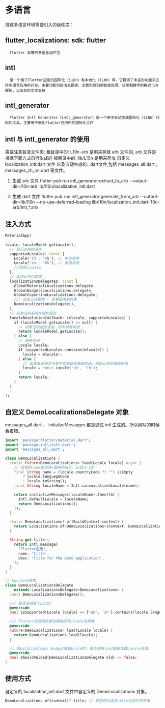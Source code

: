 # 多语言
  搭建多语言环境需要引入的组件库：
  ## flutter_localizations: sdk: flutter
      flutter 自带的多语言组件包
  ## intl
      是一个用于Flutter应用的国际化（i18n）和本地化（l10n）库，它提供了丰富的功能来支持多语言应用的开发。主要功能包括消息翻译、复数和性别的智能处理、日期和数字的格式化与解析，以及双向文本支持
  ## intl_generator
      Flutter Intl Generator（intl_generator）是一个用于自动生成国际化（i18n）代码的工具，主要用于简化Flutter应用中的国际化工作

## intl 与 intl_generator 的使用
  需要注意目录文件夹:
    根目录中的: L19n-arb 是用来存放 arb 文件的, arb 文件是根据下面方式自行生成的
    根目录中的: lib/L10n 是用来存放 自定义 localization_intl.dart 文件 以及自动生成的: .dart文件,包括 messages_all.dart , messages_zh_cn.dart 等文件。

  1. 生成 arb 文件
    flutter  pub run intl_generator:extract_to_arb --output-dir=l10n-arb lib/l10n/localization_intl.dart

  2. 生成 dart 文件
    flutter pub run intl_generator:generate_from_arb --output-dir=lib/l10n --no-use-deferred-loading lib/l10n/localization_intl.dart l10n-arb/intl_*.arb

## 注入方式
  ```dart
  MaterialApp(
  ...
  locale: localeModel.getLocale(),
    // 我们支持的语言
    supportedLocales: const [
      Locale('zh', 'CN'), // 中文简体
      Locale('en', 'US'), // 美国英语
      //其他Locales
    ],
    // 本地化的代理类
    localizationsDelegates: const [
      GlobalMaterialLocalizations.delegate,
      GlobalWidgetsLocalizations.delegate,
      GlobalCupertinoLocalizations.delegate,
      /// 自定义代理类 - 主要是用到的类
      DemoLocalizationsDelegate(),
    ],
    // 获取当前系统存储的语言
    localeResolutionCallback: (mlocale, supportedLocales) {
      if (localeModel.getLocale() != null) {
        // 如果已经选定语言，则不跟随系统
        return localeModel.getLocale();
      } else {
        // 跟随系统
        Locale locale;
        if (supportedLocales.contains(mlocale)) {
          locale = mlocale!;
        } else {
          // 如果系统语言不是中文简体或美国英语，则默认使用美国英语
          locale = const Locale('zh', 'CN');
        }
        return locale;
      }
    }
    ...
  );
```
## 自定义 DemoLocalizationsDelegate 对象
messages_all.dart 、 initializeMessages 都是通过 intl 生成的。所以刚写的时候会报错。

```dart
import 'package:flutter/material.dart';
import 'package:intl/intl.dart';
import 'messages_all.dart';

class DemoLocalizations {
  static Future<DemoLocalizations> load(Locale locale) async {
    // 这里的name是语言+国家的组合，比如zh_CN
    final String name = (locale.countryCode ?? "").isEmpty
        ? locale.languageCode
        : locale.toString();
    final String localeName = Intl.canonicalizedLocale(name);

    return initializeMessages(localeName).then((b) {
      Intl.defaultLocale = localeName;
      return DemoLocalizations();
    });
  }

  static DemoLocalizations? of(BuildContext context) {
    return Localizations.of<DemoLocalizations>(context, DemoLocalizations);
  }

  String get title {
    return Intl.message(
      'Flutter应用',
      name: 'title',
      desc: 'Title for the Demo application',
    );
  }
}

// Locale代理类
class DemoLocalizationsDelegate
    extends LocalizationsDelegate<DemoLocalizations> {
  const DemoLocalizationsDelegate();

  /// 是否支持某个Local
  @override
  bool isSupported(Locale locale) => ['en', 'zh'].contains(locale.languageCode);

  /// Flutter会调用此类加载相应的Locale资源类
  @override
  Future<DemoLocalizations> load(Locale locale) {
    return DemoLocalizations.load(locale);
  }

  // 当Localizations Widget重新build时，是否调用load重新加载Locale资源.
  @override
  bool shouldReload(DemoLocalizationsDelegate old) => false;
}
```

## 使用方式 
  自定义的 localization_intl.dart 文件中自定义的 DemoLocalizations 对象。
  ```dart
  DemoLocalizations.of(context)?.title; // 获取到对语言title对应的字符串
  ```
